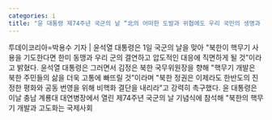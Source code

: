 ```yaml
---
categories: i
title: "윤 대통령 제74주년 국군의 날 “北의 어떠한 도발과 위협에도 우리 국민의 생명과 재산을 지켜낼 것”"
---
```

투데이코리아=박용수 기자 | 윤석열 대통령은 1일 국군의 날을 맞아 "북한이 핵무기 사용을 기도한다면 한미 동맹과 우리 군의 결연하고 압도적인 대응에 직면하게 될 것”이라고 밝혔다. 윤석열 대통령은 그러면서 김정은 북한 국무위원장을 향해 "핵무기 개발은 북한 주민들의 삶을 더욱 고통에 빠뜨릴 것”이라며 "북한 정권은 이제라도 한반도의 진정한 평화와 공동 번영을 위해 비핵화 결단을 내리라”고 강력히 촉구했다. 윤 대통령은 이날 충남 계룡대 대연병장에서 열린 제74주년 국군의 날 기념식에 참석해 "북한의 핵무기 개발과 고도화는 국제사회